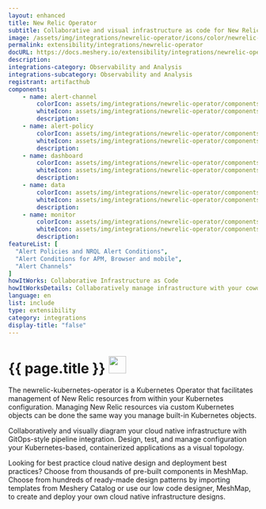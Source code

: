 ```yaml
---
layout: enhanced
title: New Relic Operator
subtitle: Collaborative and visual infrastructure as code for New Relic Operator
image: /assets/img/integrations/newrelic-operator/icons/color/newrelic-operator-color.svg
permalink: extensibility/integrations/newrelic-operator
docURL: https://docs.meshery.io/extensibility/integrations/newrelic-operator
description: 
integrations-category: Observability and Analysis
integrations-subcategory: Observability and Analysis
registrant: artifacthub
components: 
	- name: alert-channel
		colorIcon: assets/img/integrations/newrelic-operator/components/alert-channel/icons/color/alert-channel-color.svg
		whiteIcon: assets/img/integrations/newrelic-operator/components/alert-channel/icons/white/alert-channel-white.svg
		description: 
	- name: alert-policy
		colorIcon: assets/img/integrations/newrelic-operator/components/alert-policy/icons/color/alert-policy-color.svg
		whiteIcon: assets/img/integrations/newrelic-operator/components/alert-policy/icons/white/alert-policy-white.svg
		description: 
	- name: dashboard
		colorIcon: assets/img/integrations/newrelic-operator/components/dashboard/icons/color/dashboard-color.svg
		whiteIcon: assets/img/integrations/newrelic-operator/components/dashboard/icons/white/dashboard-white.svg
		description: 
	- name: data
		colorIcon: assets/img/integrations/newrelic-operator/components/data/icons/color/data-color.svg
		whiteIcon: assets/img/integrations/newrelic-operator/components/data/icons/white/data-white.svg
		description: 
	- name: monitor
		colorIcon: assets/img/integrations/newrelic-operator/components/monitor/icons/color/monitor-color.svg
		whiteIcon: assets/img/integrations/newrelic-operator/components/monitor/icons/white/monitor-white.svg
		description: 
featureList: [
  "Alert Policies and NRQL Alert Conditions",
  "Alert Conditions for APM, Browser and mobile",
  "Alert Channels"
]
howItWorks: Collaborative Infrastructure as Code
howItWorksDetails: Collaboratively manage infrastructure with your coworkers synchronously sharing the same designs.
language: en
list: include
type: extensibility
category: integrations
display-title: "false"
---
```

<h1>{{ page.title }} <img src="{{ page.image }}" style="width: 35px; height: 35px;" /></h1>

<p>
The newrelic-kubernetes-operator is a Kubernetes Operator that facilitates management of New Relic resources from within your Kubernetes configuration. Managing New Relic resources via custom Kubernetes objects can be done the same way you manage built-in Kubernetes objects.
</p>
<p>
    Collaboratively and visually diagram your cloud native infrastructure with GitOps-style pipeline integration. Design, test, and manage configuration your Kubernetes-based, containerized applications as a visual topology.
</p>
<p>
    Looking for best practice cloud native design and deployment best practices? Choose from thousands of pre-built components in MeshMap. Choose from hundreds of ready-made design patterns by importing templates from Meshery Catalog or use our low code designer, MeshMap, to create and deploy your own cloud native infrastructure designs.
</p>

